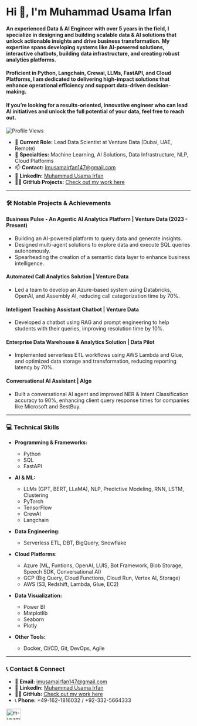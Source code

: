# Hi 👋, I'm Muhammad Usama Irfan

#### An experienced Data & AI Engineer with over 5 years in the field, I specialize in designing and building scalable data & AI solutions that unlock actionable insights and drive business transformation. My expertise spans developing systems like AI-powered solutions, interactive chatbots, building data infrastructure, and creating robust analytics platforms. 

#### Proficient in Python, Langchain, Crewai, LLMs, FastAPI, and Cloud Platforms, I am dedicated to delivering high-impact solutions that enhance operational efficiency and support data-driven decision-making. 

#### If you’re looking for a results-oriented, innovative engineer who can lead AI initiatives and unlock the full potential of your data, feel free to reach out.

![Profile Views](https://komarev.com/ghpvc/?username=usamai000&label=Profile%20views&color=0e75b6&style=flat)

- 🔭 **Current Role:** Lead Data Scientist at Venture Data (Dubai, UAE, Remote)  
- 💬 **Specialties:** Machine Learning, AI Solutions, Data Infrastructure, NLP, Cloud Platforms  
- 📫 **Contact:** [imusamairfan147@gmail.com](mailto:imusamairfan147@gmail.com)  
- 🔗 **LinkedIn:** [Muhammad Usama Irfan](https://www.linkedin.com/in/m-usama-irfan/)  
- 👨‍💻 **GitHub Projects:** [Check out my work here](https://github.com/UsamaI000?tab=repositories)

---

### 🛠️ **Notable Projects & Achievements**

#### **Business Pulse - An Agentic AI Analytics Platform** | Venture Data (2023 - Present)
- Building an AI-powered platform to query data and generate insights.  
- Designed multi-agent solutions to explore data and execute SQL queries autonomously.  
- Spearheading the creation of a semantic data layer to enhance business intelligence.

#### **Automated Call Analytics Solution** | Venture Data
- Led a team to develop an Azure-based system using Databricks, OpenAI, and Assembly AI, reducing call categorization time by 70%.  

#### **Intelligent Teaching Assistant Chatbot** | Venture Data
- Developed a chatbot using RAG and prompt engineering to help students with their queries, improving resolution time by 10%.

#### **Enterprise Data Warehouse & Analytics Solution** | Data Pilot
- Implemented serverless ETL workflows using AWS Lambda and Glue, and optimized data storage and transformation, reducing reporting latency by 70%.  

#### **Conversational AI Assistant** | Algo
- Built a conversational AI agent and improved NER & Intent Classification accuracy to 90%, enhancing client query response times for companies like Microsoft and BestBuy.

---

### 💻 **Technical Skills**

- **Programming & Frameworks:**  
  - Python  
  - SQL  
  - FastAPI  

- **AI & ML:**  
  - LLMs (GPT, BERT, LLaMA), NLP, Predictive Modeling, RNN, LSTM, Clustering  
  - PyTorch  
  - TensorFlow
  - CrewAI
  - Langchain

- **Data Engineering:**  
  - Serverless ETL, DBT, BigQuery, Snowflake  

- **Cloud Platforms**:  
    - Azure (ML, Funtions, OpenAI, LUIS, Bot Framework, Blob Storage, Speech SDK, Conversational AI) 
    - GCP (Big Query, Cloud Functions, Cloud Run, Vertex AI, Storage)
    - AWS (S3, Redshift, Lambda, Glue, EC2)

- **Data Visualization:**  
  - Power BI  
  - Matplotlib
  - Seaborn  
  - Plotly

- **Other Tools:**  
  - Docker, CI/CD, Git, DevOps, Agile

---

### 📞 **Contact & Connect**

- 📧 **Email:** [imusamairfan147@gmail.com](mailto:imusamairfan147@gmail.com)  
- 🔗 **LinkedIn:** [Muhammad Usama Irfan](https://www.linkedin.com/in/m-usama-irfan/)  
- 👨‍💻 **GitHub:** [Check out my work here](https://github.com/UsamaI000?tab=repositories)
- 📞 **Phone:** +49-162-1816032 / +92-332-5664333

<p align="left">
  <a href="https://linkedin.com/in/m-usama-irfan" target="blank">
    <img align="center" src="https://raw.githubusercontent.com/rahuldkjain/github-profile-readme-generator/master/src/images/icons/Social/linked-in-alt.svg" alt="m-usama-irfan" height="30" width="40" />
  </a>
</p>
